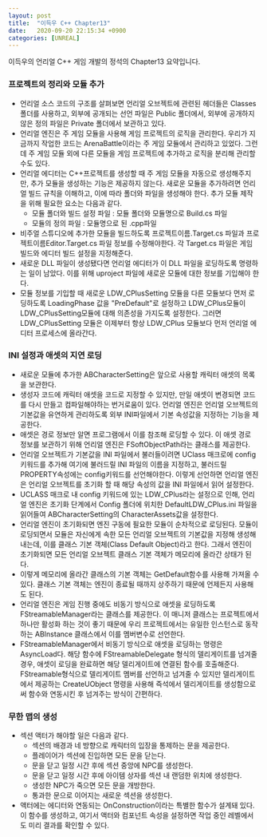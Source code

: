 ```yaml
---
layout: post
title:  "이득우 C++ Chapter13"
date:   2020-09-20 22:15:34 +0900
categories: [UNREAL]
---
```


이득우의 언리얼 C++ 게임 개발의 정석의 Chapter13 요약입니다.

### 프로젝트의 정리와 모듈 추가
- 언리얼 소스 코드의 구조를 살펴보면 언리얼 오브젝트에 관련된 헤더들은 Classes 폴더를 사용하고, 외부에 공개되는 선언 파일은 Public 폴더에서, 외부에 공개하지 않은 정의 파일은 Private 폴더에서 보관하고 있다.
- 언리얼 엔진은 주 게임 모듈을 사용해 게임 프로젝트의 로직을 관리한다. 우리가 지금까지 작업한 코드는 ArenaBattle이라는 주 게임 모듈에서 관리하고 있었다. 그런데 주 게임 모듈 외에 다른 모듈을 게임 프로젝트에 추가하고 로직을 분리해 관리할 수도 있다.
- 언리얼 에디터는 C++프로젝트를 생성할 때 주 게임 모듈을 자동으로 생성해주지만, 추가 모듈을 생성하는 기능은 제공하지 않는다. 새로운 모듈을 추가하려면 언리얼 빌드 규칙을 이해하고, 이에 따라 폴더와 파일을 생성해야 한다. 추가 모듈 제작을 위해 필요한 요소는 다음과 같다.
    - 모듈 폴더와 빌드 설정 파일 : 모듈 폴더와 모듈명으로 Build.cs 파일
    - 모듈의 정의 파일 : 모듈명으로 된 .cpp파일
- 비주얼 스튜디오에 추가한 모듈을 빌드하도록 프로젝트이름.Target.cs 파일과 프로젝트이름Editor.Target.cs 파일 정보를 수정해야한다. 각 Target.cs 파일은 게임 빌드와 에디터 빌드 설정을 지정해준다.
- 새로운 DLL 파일이 생성됐다면 언리얼 에디터가 이 DLL 파일을 로딩하도록 명령하는 일이 남았다. 이를 위해 uproject 파일에 새로운 모듈에 대한 정보를 기입해야 한다.
- 모듈 정보를 기입할 때 새로운 LDW_CPlusSetting 모듈을 다른 모듈보다 먼저 로딩하도록 LoadingPhase 값을 "PreDefault"로 설정하고 LDW_CPlus모듈이 LDW_CPlusSetting모듈에 대해 의존성을 가지도록 설정한다. 그러면 LDW_CPlusSetting 모듈은 이제부터 항상 LDW_CPlus 모듈보다 먼저 언리얼 에디터 프로세스에 올라간다.

### INI 설정과 애셋의 지연 로딩
- 새로운 모듈에 추가한 ABCharacterSetting은 앞으로 사용할 캐릭터 애셋의 목록을 보관한다.
- 생성자 코드에 캐릭터 애셋을 코드로 지정할 수 있지만, 만일 애셋이 변경되면 코드를 다시 만들고 컴파일해야하는 번거로움이 있다. 언리얼 엔진은 언리얼 오브젝트의 기본값을 유연하게 관리하도록 외부 INI파일에서 기본 속성값을 지정하는 기능을 제공한다.
- 애셋은 경로 정보만 알면 프로그램에서 이를 참조해 로딩할 수 있다. 이 애셋 경로 정보를 보관하기 위해 언리얼 엔진은 FSoftObjectPath라는 클래스를 제공한다.
- 언리얼 오브젝트가 기본값을 INI 파일에서 불러들이려면 UClass 매크로에 config 키워드를 추가해 여기에 불러드릴 INI 파일의 이름을 지정하고, 불러드릴 PROPERTY속성에는 config키워드를 선언해야한다. 이렇게 선언하면 언리얼 엔진은 언리얼 오브젝트를 초기화 할 때 해당 속성의 값을 INI 파일에서 읽어 설정한다.
- UCLASS 매크로 내 config 키워드에 있는 LDW_CPlus라는 설정으로 인해, 언리얼 엔진은 초기화 단계에서 Config 폴더에 위치한 DefaultLDW_CPlus.ini 파일을 읽어들여 ABCharacterSetting의 CharacterAssets값을 설정한다.
- 언리얼 엔진이 초기화되면 엔진 구동에 필요한 모듈이 순차적으로 로딩된다. 모듈이 로딩되면서 모듈은 자신에게 속한 모든 언리얼 오브젝트의 기본값을 지정해 생성해내는데, 이를 클래스 기본 객체(Class Default Object)라고 한다. 그래서 엔진이 초기화되면 모든 언리얼 오브젝트 클래스 기본 객체가 메모리에 올라간 상태가 된다.
- 이렇게 메모리에 올라간 클래스의 기본 객체는 GetDefault함수를 사용해 가져올 수 있다. 클래스 기본 객체는 엔진이 종료될 때까지 상주하기 때문에 언제든지 사용해도 된다.
- 언리얼 엔진은 게임 진행 중에도 비동기 방식으로 애셋을 로딩하도록 FStreamableManager라는 클래스를 제공한다. 이 매니저 클래스는 프로젝트에서 하나만 활성화 하는 것이 좋기 때문에 우리 프로젝트에서는 유일한 인스턴스로 동작하는 ABInstance 클래스에서 이를 멤버변수로 선언한다.
- FStreamableManager에서 비동기 방식으로 애셋을 로딩하는 명령은 AsyncLoad다. 해당 함수에 FStreamableDelegate 형식의 델리게이트를 넘겨줄 경우, 애셋이 로딩을 완료하면 해당 델리게이트에 연결된 함수를 호출해준다. FStreamable형식으로 델리게이트 멤버를 선언하고 넘겨줄 수 있지만 델리게이트에서 제공하는 CreateUObject 명령을 사용해 즉석에서 델리게이트를 생성함으로써 함수와 연동시킨 후 넘겨주는 방식이 간편하다.

### 무한 맵의 생성
- 섹션 액터가 해야할 일은 다음과 같다.
    - 섹션의 배경과 네 방향으로 캐릭터의 입장을 통제하는 문을 제공한다.
    - 플레이어가 섹션에 진입하면 모든 문을 닫는다.
    - 문을 닫고 일정 시간 후에 섹션 중앙에 NPC를 생성한다.
    - 문을 닫고 일정 시간 후에 아이템 상자를 섹션 내 랜덤한 위치에 생성한다.
    - 생성한 NPC가 죽으면 모든 문을 개방한다.
    - 통과한 문으로 이어지는 새로운 섹션을 생성한다.
- 액터에는 에디터와 연동되는 OnConstruction이라는 특별한 함수가 설계돼 있다. 이 함수를 생성하고, 여기서 액터와 컴포넌트 속성을 설정하면 작업 중인 레벨에서도 미리 결과를 확인할 수 있다. 
